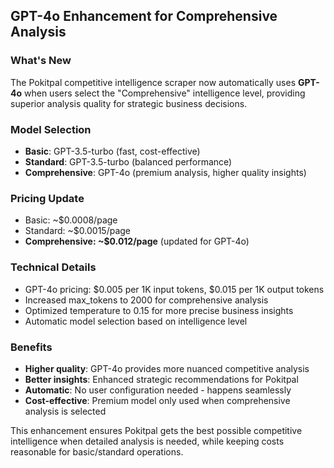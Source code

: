 ## GPT-4o Enhancement for Comprehensive Analysis

### What's New
The Pokitpal competitive intelligence scraper now automatically uses **GPT-4o** when users select the "Comprehensive" intelligence level, providing superior analysis quality for strategic business decisions.

### Model Selection
- **Basic**: GPT-3.5-turbo (fast, cost-effective)
- **Standard**: GPT-3.5-turbo (balanced performance) 
- **Comprehensive**: GPT-4o (premium analysis, higher quality insights)

### Pricing Update
- Basic: ~$0.0008/page
- Standard: ~$0.0015/page  
- **Comprehensive: ~$0.012/page** (updated for GPT-4o)

### Technical Details
- GPT-4o pricing: $0.005 per 1K input tokens, $0.015 per 1K output tokens
- Increased max_tokens to 2000 for comprehensive analysis
- Optimized temperature to 0.15 for more precise business insights
- Automatic model selection based on intelligence level

### Benefits
- **Higher quality**: GPT-4o provides more nuanced competitive analysis
- **Better insights**: Enhanced strategic recommendations for Pokitpal
- **Automatic**: No user configuration needed - happens seamlessly
- **Cost-effective**: Premium model only used when comprehensive analysis is selected

This enhancement ensures Pokitpal gets the best possible competitive intelligence when detailed analysis is needed, while keeping costs reasonable for basic/standard operations.
